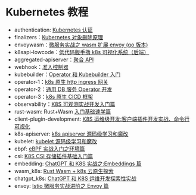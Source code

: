 # Kubernetes 教程
- authentication: [Kubernetes 认证](./authentication)
- finalizers：[Kubernetes 对象删除原理](./finalizers)
- envoywasm：[微服务实战之 wasm 扩展 envoy (go 版本)](./envoywasm)
- k8sapi-lowcode：[低代码版手撸 k8s 可视化系统（后端）](./k8sapi-lowcode)
- aggregated-apiserver：[聚合 API](./aggregated-apiserver)
- webhook：[准入控制器](./webhook)
- kubebuilder：[Operator 和 Kubebuilder 入门](./kubebuilder)
- operator-1：[k8s 原生 http ingress 网关](./operator-1)
- operator-2：[通用 DB 服务 Operator 开发](./operator-2)
- operator-3：[k8s 原生 CICD 框架](./operator-3)
- observability：[K8S 可观测实战开发入门篇](./observability)
- rust-wasm: Rust+Wasm [入门基础速学篇](./rust-wasm)
- client-plugin-development: [K8S 运维级开发:客户端插件开发实战、命令行可视化](./client-plugin-development)
- k8s-apiserver: [k8s apiserver 源码级学习和魔改](./k8s-apiserver)
- kubelet: [kubelet 源码级学习和魔改](./kubelet)
- ebpf: [eBPF 实战入门之环境篇](./ebpf)
- csi: [K8S CSI 存储插件基础入门篇](./csi)
- embedding: [ChatGPT 和 K8S 实战之:Embeddings 篇](./embedding)
- wasm_k8s: [Rust Wasm + k8s 云原生探索](./wasm_k8s)
- chatgpt_k8s: [ChatGPT 和 K8S 运维开发探索性实战](./chatgpt_k8s)
- envoy: [Istio 微服务实战进阶之 Envoy 篇](./envoy)